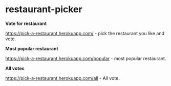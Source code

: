 # restaurant-picker

**Vote for restaurant**

https://pick-a-restaurant.herokuapp.com/ - pick the restaurant you like and vote.

**Most popular restaurant**

https://pick-a-restaurant.herokuapp.com/popular - most popular restaurant.


**All votes**

https://pick-a-restaurant.herokuapp.com/all - All vote.
